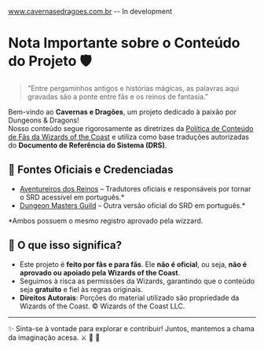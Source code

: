 www.cavernasedragoes.com.br -- In development 

# Nota Importante sobre o Conteúdo do Projeto 🛡️

> "Entre pergaminhos antigos e histórias mágicas, as palavras aqui gravadas são a ponte entre fãs e os reinos de fantasia."

Bem-vindo ao **Cavernas e Dragões**, um projeto dedicado à paixão por Dungeons & Dragons!  
Nosso conteúdo segue rigorosamente as diretrizes da [Política de Conteúdo de Fãs da Wizards of the Coast](https://company.wizards.com/pt-BR/legal/fancontentpolicy) e utiliza como base traduções autorizadas do **Documento de Referência do Sistema (DRS)**.

## 🌟 Fontes Oficiais e Credenciadas

- [Aventureiros dos Reinos](https://aventureirosdosreinos.com/documento-de-referencia-de-sistema-drs/) – Tradutores oficiais e responsáveis por tornar o SRD acessível em português.*
- [Dungeon Masters Guild](https://www.dmsguild.com/product/263944/Documento-de-Referencia-do-Sistema--Versao-Final) – Outra versão oficial do SRD em português.*
  
*Ambos possuem o mesmo registro aprovado pela wizzard.

## 📜 O que isso significa?

- Este projeto é **feito por fãs e para fãs**. Ele **não é oficial**, ou seja, **não é aprovado ou apoiado pela Wizards of the Coast**.
- Seguimos à risca as permissões da Wizards, garantindo que o conteúdo seja **gratuito** e fiel às regras originais.
- **Direitos Autorais**: Porções do material utilizado são propriedade da Wizards of the Coast. © Wizards of the Coast LLC.

---

✨ Sinta-se à vontade para explorar e contribuir! Juntos, mantemos a chama da imaginação acesa. ⚔️ 🐉 🌌

